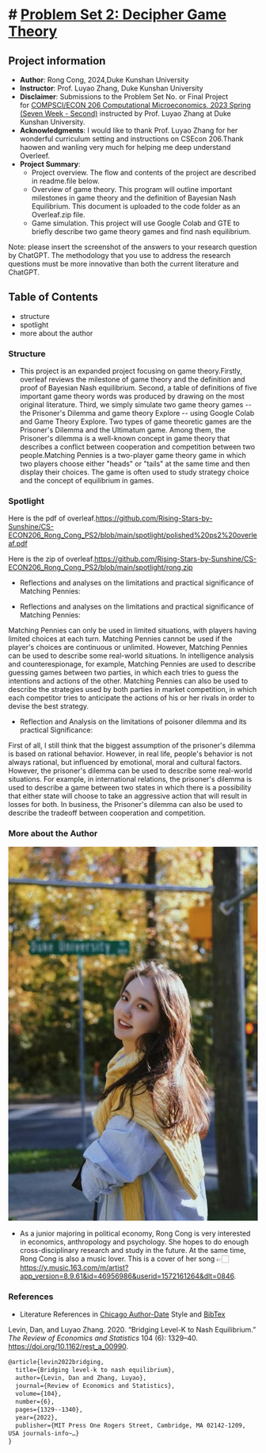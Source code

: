# # [Problem Set 2: Decipher Game Theory](https://www.nature.com/articles/s41562-021-01152-2)
## Project information
- **Author**: Rong Cong, 2024,Duke Kunshan University
- **Instructor**: Prof. Luyao Zhang, Duke Kunshan University
- **Disclaimer**: Submissions to the Problem Set No. or Final Project for [COMPSCI/ECON 206 Computational Microeconomics, 2023 Spring (Seven Week - Second)](https://ce.pubpub.org/) instructed by Prof. Luyao Zhang at Duke Kunshan University.
- **Acknowledgments**: I would like to thank Prof. Luyao Zhang for her wonderful curriculum setting and instructions on CSEcon 206.Thank haowen and wanling very much for helping me deep understand Overleef.
- **Project Summary**: 
  - Project overview. The flow and contents of the project are described in readme.file below.
  - Overview of game theory. This program will outline important milestones in game theory and the definition of Bayesian Nash Equilibrium. This document is uploaded to the code folder as an Overleaf.zip file.
  - Game simulation. This project will use Google Colab and GTE to briefly describe two game theory games and find nash equilibrium.
 
   
Note: please insert the screenshot of the answers to your research question by ChatGPT. The methodology that you use to address the research questions must be more innovative than both the current literature and ChatGPT. 

## Table of Contents

- structure
- spotlight
- more about the author

### Structure
- This project is an expanded project focusing on game theory.Firstly, overleaf reviews the milestone of game theory and the definition and proof of Bayesian Nash equilibrium. Second, a table of definitions of five important game theory words was produced by drawing on the most original literature. Third, we simply simulate two game theory games -- the Prisoner's Dilemma and game theory Explore -- using Google Colab and Game Theory Explore. Two types of game theoretic games are the Prisoner's Dilemma and the Ultimatum game. Among them, the Prisoner's dilemma is a well-known concept in game theory that describes a conflict between cooperation and competition between two people.Matching Pennies is a two-player game theory game in which two players choose either "heads" or "tails" at the same time and then display their choices. The game is often used to study strategy choice and the concept of equilibrium in games.



### Spotlight

Here is the pdf of overleaf.https://github.com/Rising-Stars-by-Sunshine/CS-ECON206_Rong_Cong_PS2/blob/main/spotlight/polished%20ps2%20overleaf.pdf

Here is the zip of overleaf.https://github.com/Rising-Stars-by-Sunshine/CS-ECON206_Rong_Cong_PS2/blob/main/spotlight/rong.zip

  - Reflections and analyses on the limitations and practical significance of Matching Pennies:

  - Reflections and analyses on the limitations and practical significance of Matching Pennies:
 
Matching Pennies can only be used in limited situations, with players having limited choices at each turn. Matching Pennies cannot be used if the player's choices are continuous or unlimited. However, Matching Pennies can be used to describe some real-world situations. In intelligence analysis and counterespionage, for example, Matching Pennies are used to describe guessing games between two parties, in which each tries to guess the intentions and actions of the other. Matching Pennies can also be used to describe the strategies used by both parties in market competition, in which each competitor tries to anticipate the actions of his or her rivals in order to devise the best strategy.

  - Reflection and Analysis on the limitations of poisoner dilemma and its practical Significance:
 
First of all, I still think that the biggest assumption of the prisoner's dilemma is based on rational behavior. However, in real life, people's behavior is not always rational, but influenced by emotional, moral and cultural factors. However, the prisoner's dilemma can be used to describe some real-world situations. For example, in international relations, the prisoner's dilemma is used to describe a game between two states in which there is a possibility that either state will choose to take an aggressive action that will result in losses for both. In business, the Prisoner's dilemma can also be used to describe the tradeoff between cooperation and competition.

### More about the Author
 ![image](WechatIMG68.png)
 
-  As a junior majoring in political economy, Rong Cong is very interested in economics, anthropology and psychology. She hopes to do enough cross-disciplinary research and study in the future. At the same time, Rong Cong is also a music lover. This is a cover of her song 👉🏻https://y.music.163.com/m/artist?app_version=8.9.61&id=46956986&userid=1572161264&dlt=0846.
   

### References

- Literature References in [Chicago Author-Date](https://www.chicagomanualofstyle.org/tools_citationguide/citation-guide-2.html) Style and [BibTex](https://scholar.google.com/) 

Levin, Dan, and Luyao Zhang. 2020. “Bridging Level-K to Nash Equilibrium.” *The Review of Economics and Statistics* 104 (6): 1329–40. https://doi.org/10.1162/rest_a_00990.

```
@article{levin2022bridging,
  title={Bridging level-k to nash equilibrium},
  author={Levin, Dan and Zhang, Luyao},
  journal={Review of Economics and Statistics},
  volume={104},
  number={6},
  pages={1329--1340},
  year={2022},
  publisher={MIT Press One Rogers Street, Cambridge, MA 02142-1209, USA journals-info~…}
}
```

